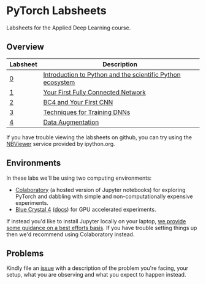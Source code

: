 # PyTorch Labsheets

Labsheets for the Applied Deep Learning course.


## Overview

| Labsheet                                              | Description                                                                                                    |
|-------------------------------------------------------|----------------------------------------------------------------------------------------------------------------|
| [0](lab-0-python-intro/0-contents.ipynb)              | [Introduction to Python and the scientific Python ecosystem](lab-0-python-intro/0-contents.ipynb)              |
| [1](lab-1-dnns/lab-1-dnns.ipynb)                      | [Your First Fully Connected Network](lab-1-dnns/lab-1-dnns.ipynb)                                           |
| [2](lab-2-cnns/lab-2-cnns.ipynb)                      | [BC4 and Your First CNN](lab-2-cnns/lab-2-cnns.ipynb) | 
| [3](lab-3-training/lab-3-training.ipynb)                      | [Techniques for Training DNNs](lab-3-training/lab-3-training.ipynb) | 
| [4](lab-4-augment/lab-4-data-augmentation.ipynb)                 | [Data Augmentation](lab-4-augment/lab-4-data-augmentation.ipynb)                                                          |

If you have trouble viewing the labsheets on github, you can try using the
[NBViewer](https://nbviewer.jupyter.org/github/COMSM0018-Applied-Deep-Learning/labsheets/tree/master/) service provided by ipython.org.

## Environments

In these labs we'll be using two computing environments:

- [Colaboratory](https://colab.research.google.com/) (a hosted version of Jupyter notebooks) for exploring PyTorch and dabbling with simple and non-computationally expensive experiments.
- [Blue Crystal 4](https://www.acrc.bris.ac.uk/acrc/phase4.htm) ([docs](https://www.acrc.bris.ac.uk/protected/bc4-docs/)) for GPU accelerated experiments.

If instead you'd like to install Jupyter locally on your laptop,
[we provide some guidance on a best efforts basis](./misc/local-environment-setup.ipynb).
If you have trouble setting things up then we'd recommend using Colaboratory instead.


## Problems
Kindly file an
[issue](https://github.com/COMSM0018-Applied-Deep-Learning/labsheets/issues)
with a description of the problem you're facing, your setup, what you are
observing and what you expect to happen instead.
